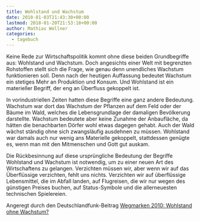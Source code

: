 ```yaml
---
title: Wohlstand und Wachstum
date: 2010-01-03T21:43:30+00:00
lastmod: 2018-01-20T21:53:18+00:00
author: Mathias Wellner
categories:
  - tagebuch
---
```

Keine Rede zur Wirtschaftspolitik kommt ohne diese beiden Grundbegriffe aus: Wohlstand und Wachstum. Doch angesichts einer Welt mit begrenzten Rohstoffen stellt sich die Frage, wie genau denn unendliches Wachstum funktionieren soll. Denn nach der heutigen Auffassung bedeutet Wachstum ein stetiges Mehr an Produktion und Konsum. Und Wohlstand ist ein materieller Begriff, der eng an Überfluss gekoppelt ist. 

In vorindustriellen Zeiten hatten diese Begriffe eine ganz andere Bedeutung. Wachstum war dort das Wachstum der Pflanzen auf dem Feld oder der Bäume im Wald, welches die Lebensgrundlage der damaligen Bevölkerung darstellte. Wachstum bedeutete aber keine Zunahme der Anbaufläche, da hätten die benachbarten Dörfer wohl etwas dagegen gehabt. Auch der Wald wächst ständig ohne sich zwangsläufig ausdehnen zu müssen. Wohlstand war damals auch nur wenig ans Materielle gekoppelt, stattdessen genügte es, wenn man mit den Mitmenschen und Gott gut auskam. 

Die Rückbesinnung auf diese ursprüngliche Bedeutung der Begriffe Wohlstand und Wachstum ist notwendig, um zu einer neuen Art des Wirtschaftens zu gelangen. Verzichten müssen wir, aber wenn wir auf das Überflüssige verzichten, fehlt uns nichts. Verzichten wir auf überflüssige Lebensmittel, die im Abfall landen, auf Flugreisen, die wir nur wegen des günstigen Preises buchen, auf Status-Symbole und die allerneuesten technischen Spielereien. 

Angeregt durch den Deutschlandfunk-Beitrag [Wegmarken 2010: Wohlstand ohne Wachstum?](http://www.dradio.de/dlf/sendungen/hintergrundpolitik/1095078/)